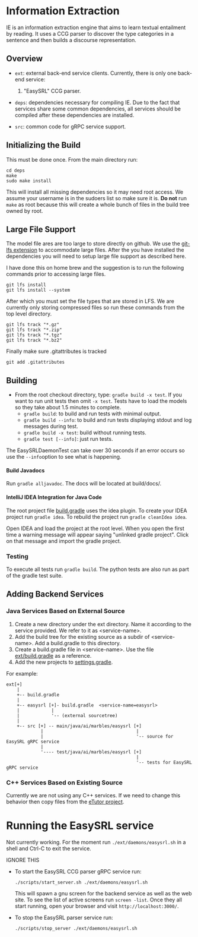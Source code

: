 # Information Extraction

IE is an information extraction engine that aims to learn textual entailment by 
reading.  It uses a CCG parser to discover the type categories in a sentence and
then builds a discourse representation.

## Overview

- `ext`: external back-end service clients.
  Currently, there is only one back-end service:
  1. "EasySRL" CCG parser.
  
- `deps`: dependencies necessary for compiling IE.
  Due to the fact that services share some common dependencies,
  all services should be compiled after these dependencies are installed.
  
- `src`: common code for gRPC service support.

## Initializing the Build

This must be done once. From the main directory run:
```
cd deps
make
sudo make install
```

This will install all missing dependencies so it may need root access. We assume
your username is in the sudoers list so make sure it is. **Do not** run `make` as
root because this will create a whole bunch of files in the build tree owned by root.

## Large File Support

The model file ares are too large to store directly on github. We use the
[git-lfs extension](https://git-lfs.github.com/) to accommodate large files. 
After the you have installed the dependencies you will need to setup large
file support as described here.

I have done this on home brew and the suggestion is to run the following
commands prior to accessing large files.

```
git lfs install
git lfs install --system
```

After which you must set the file types that are stored in LFS. We are currently
only storing compressed files so run these commands from the top level directory.

```
git lfs track "*.gz"
git lfs track "*.zip"
git lfs track "*.tgz"
git lfs track "*.bz2"
```
    
Finally make sure .gitattributes is tracked

```
git add .gitattributes
```

## Building

- From the root checkout directory, type: `gradle build -x test`. If you 
  want to run unit tests then omit `-x test`. Tests have to load the 
  models so they take about 1.5 minutes to complete.
    - `gradle build`: to build and run tests with minimal output.
    - `gradle build --info`: to build and run tests displaying stdout and log 
       messages during test.
    - `gradle build -x test`: build without running tests.
    - `gradle test [--info]`: just run tests.
    
The EasySRLDaemonTest can take over 30 seconds if an error occurs so use
the `--info`option to see what is happening. 

#### Build Javadocs

Run `gradle alljavadoc`. The docs will be located at build/docs/. 

#### IntelliJ IDEA Integration for Java Code

The root project file [build.gradle](build.gradle) uses the idea plugin.
To create your IDEA project run `gradle idea`. To rebuild the project run
`gradle cleanIdea idea`.

Open IDEA and load the project at the root level. When you open the first
time a warning message will appear saying "unlinked gradle project".
Click on that message and import the gradle project.
 
### Testing

To execute all tests run `gradle build`.  The python tests are also run
as part of the gradle test suite.

## Adding Backend Services

### Java Services Based on External Source

1. Create a new directory under the ext directory. Name it according
   to the service provided. We refer to it as \<service-name\>.
2. Add the build tree for the existing source as a subdir of \<service-name\>.
   Add a build.gradle to this directory.
3. Create a build.gradle file in \<service-name\>. Use the file [ext/build.gradle](ext/build.gradle)
   as a reference.
4. Add the new projects to [settings.gradle](settings.gradle).


For example:
```
ext[+]
    |
    +-- build.gradle
    |
    +-- easysrl [+]- build.gradle  <service-name=easysrl>
    |            |
    |            '-- (external sourcetree)
    |
    +-- src [+] -- main/java/ai/marbles/easysrl [+]
             |                                   |
             |                                   '-- source for EasySRL gRPC service
             |
             '---- test/java/ai/marbles/easysrl [+]
                                                 |
                                                 '-- tests for EasySRL gRPC service
```

### C++ Services Based on Existing Source

Currently we are not using any C++ services. If we need to change this behavior then
copy files from the [eTutor project](https://github.com/marbles-ai/etutor).


# Running the EasySRL service
Not currently working. For the moment run `./ext/daemons/easysrl.sh` in a shell and 
Ctrl-C to exit the service.

IGNORE THIS
- To start the EasySRL CCG parser gRPC service run:
  ```
  ./scripts/start_server.sh ./ext/daemons/easysrl.sh
  ```

  This will spawn a gnu screen for the backend service as well as the 
  web site. To see the list of active screens run `screen -list`. Once
  they all start running,  open your browser and visit `http://localhost:3000/`.
  
- To stop the EasySRL parser service run:
  ```
  ./scripts/stop_server ./ext/daemons/easysrl.sh
  ```

